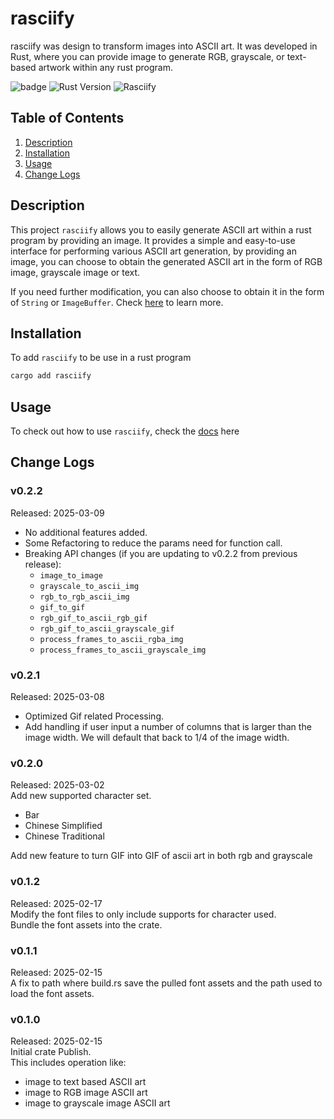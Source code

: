 # rasciify

rasciify was design to transform images into ASCII art. It was developed in Rust, where you can provide image to generate RGB, grayscale, or text-based artwork within any rust program.

![badge](https://img.shields.io/badge/License-MIT-blue.svg)
![Rust Version](https://img.shields.io/badge/rust-1.83.0-blue)
![Rasciify](https://img.shields.io/github/v/release/gohyuhan/rasciify)


## Table of Contents
1. [Description](#description)
2. [Installation](#installation)
3. [Usage](#usage)
4. [Change Logs](#change-logs)

## Description
This project ``rasciify`` allows you to easily generate ASCII art within a rust program by providing an image. It provides a simple and easy-to-use interface for performing various ASCII art generation, by providing an image, you can choose to obtain the generated ASCII art in the form of RGB image, grayscale image or text.  

If you need further modification, you can also choose to obtain it in the form of ``String`` or ``ImageBuffer``. Check [here](docs/usage.md) to learn more.

## Installation
To add ``rasciify`` to be use in a rust program
```bash
cargo add rasciify
```

## Usage
To check out how to use ``rasciify``, check the [docs](docs/usage.md) here

## Change Logs
### v0.2.2
Released: 2025-03-09  
- No additional features added.  
- Some Refactoring to reduce the params need for function call.  
- Breaking API changes (if you are updating to v0.2.2 from previous release):  
    - `image_to_image`
    - `grayscale_to_ascii_img`
    - `rgb_to_rgb_ascii_img`
    - `gif_to_gif`
    - `rgb_gif_to_ascii_rgb_gif`
    - `rgb_gif_to_ascii_grayscale_gif`
    - `process_frames_to_ascii_rgba_img`
    - `process_frames_to_ascii_grayscale_img`

### v0.2.1
Released: 2025-03-08  
- Optimized Gif related Processing.  
- Add handling if user input a number of columns that is larger than the image width. We will default that back to 1/4 of the image width.  

### v0.2.0
Released: 2025-03-02  
Add new supported character set.  
- Bar
- Chinese Simplified
- Chinese Traditional

Add new feature to turn GIF into GIF of ascii art in both rgb and grayscale

### v0.1.2
Released: 2025-02-17  
Modify the font files to only include supports for character used.  
Bundle the font assets into the crate.

### v0.1.1
Released: 2025-02-15  
A fix to path where build.rs save the pulled font assets and the path used to load the font assets.

### v0.1.0
Released: 2025-02-15  
Initial crate Publish.  
This includes operation like:

- image to text based ASCII art
- image to RGB image ASCII art
- image to grayscale image ASCII art